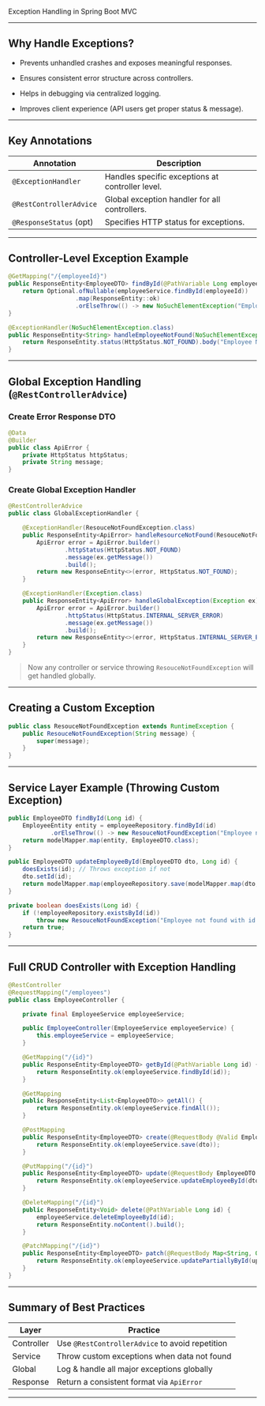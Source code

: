  Exception Handling in Spring Boot MVC

---

##  Why Handle Exceptions?

- Prevents unhandled crashes and exposes meaningful responses.
    
- Ensures consistent error structure across controllers.
    
- Helps in debugging via centralized logging.
    
- Improves client experience (API users get proper status & message).
    

---

##  Key Annotations

| Annotation              | Description                                      |
| ----------------------- | ------------------------------------------------ |
| `@ExceptionHandler`     | Handles specific exceptions at controller level. |
| `@RestControllerAdvice` | Global exception handler for all controllers.    |
| `@ResponseStatus` (opt) | Specifies HTTP status for exceptions.            |

---

##  Controller-Level Exception Example

```java
@GetMapping("/{employeeId}")
public ResponseEntity<EmployeeDTO> findById(@PathVariable Long employeeId) {
    return Optional.ofNullable(employeeService.findById(employeeId))
                   .map(ResponseEntity::ok)
                   .orElseThrow(() -> new NoSuchElementException("Employee not found"));
}

@ExceptionHandler(NoSuchElementException.class)
public ResponseEntity<String> handleEmployeeNotFound(NoSuchElementException ex) {
    return ResponseEntity.status(HttpStatus.NOT_FOUND).body("Employee Not Found");
}
```

---

##  Global Exception Handling (`@RestControllerAdvice`)

### Create Error Response DTO

```java
@Data
@Builder
public class ApiError {
    private HttpStatus httpStatus;
    private String message;
}
```

### Create Global Exception Handler

```java
@RestControllerAdvice
public class GlobalExceptionHandler {

    @ExceptionHandler(ResouceNotFoundException.class)
    public ResponseEntity<ApiError> handleResourceNotFound(ResouceNotFoundException ex) {
        ApiError error = ApiError.builder()
                .httpStatus(HttpStatus.NOT_FOUND)
                .message(ex.getMessage())
                .build();
        return new ResponseEntity<>(error, HttpStatus.NOT_FOUND);
    }

    @ExceptionHandler(Exception.class)
    public ResponseEntity<ApiError> handleGlobalException(Exception ex) {
        ApiError error = ApiError.builder()
                .httpStatus(HttpStatus.INTERNAL_SERVER_ERROR)
                .message(ex.getMessage())
                .build();
        return new ResponseEntity<>(error, HttpStatus.INTERNAL_SERVER_ERROR);
    }
}
```

> Now any controller or service throwing `ResouceNotFoundException` will get handled globally.

---

##  Creating a Custom Exception

```java
public class ResouceNotFoundException extends RuntimeException {
    public ResouceNotFoundException(String message) {
        super(message);
    }
}
```

---

##  Service Layer Example (Throwing Custom Exception)

```java
public EmployeeDTO findById(Long id) {
    EmployeeEntity entity = employeeRepository.findById(id)
            .orElseThrow(() -> new ResouceNotFoundException("Employee not found with id: " + id));
    return modelMapper.map(entity, EmployeeDTO.class);
}
```

```java
public EmployeeDTO updateEmployeeById(EmployeeDTO dto, Long id) {
    doesExists(id); // Throws exception if not
    dto.setId(id);
    return modelMapper.map(employeeRepository.save(modelMapper.map(dto, EmployeeEntity.class)), EmployeeDTO.class);
}

private boolean doesExists(Long id) {
    if (!employeeRepository.existsById(id))
        throw new ResouceNotFoundException("Employee not found with id: " + id);
    return true;
}
```

---

##  Full CRUD Controller with Exception Handling

```java
@RestController
@RequestMapping("/employees")
public class EmployeeController {

    private final EmployeeService employeeService;

    public EmployeeController(EmployeeService employeeService) {
        this.employeeService = employeeService;
    }

    @GetMapping("/{id}")
    public ResponseEntity<EmployeeDTO> getById(@PathVariable Long id) {
        return ResponseEntity.ok(employeeService.findById(id));
    }

    @GetMapping
    public ResponseEntity<List<EmployeeDTO>> getAll() {
        return ResponseEntity.ok(employeeService.findAll());
    }

    @PostMapping
    public ResponseEntity<EmployeeDTO> create(@RequestBody @Valid EmployeeDTO dto) {
        return ResponseEntity.ok(employeeService.save(dto));
    }

    @PutMapping("/{id}")
    public ResponseEntity<EmployeeDTO> update(@RequestBody EmployeeDTO dto, @PathVariable Long id) {
        return ResponseEntity.ok(employeeService.updateEmployeeById(dto, id));
    }

    @DeleteMapping("/{id}")
    public ResponseEntity<Void> delete(@PathVariable Long id) {
        employeeService.deleteEmployeeById(id);
        return ResponseEntity.noContent().build();
    }

    @PatchMapping("/{id}")
    public ResponseEntity<EmployeeDTO> patch(@RequestBody Map<String, Object> updates, @PathVariable Long id) {
        return ResponseEntity.ok(employeeService.updatePartiallyById(updates, id));
    }
}
```

---

##  Summary of Best Practices

| Layer      | Practice                                        |
| ---------- | ----------------------------------------------- |
| Controller | Use `@RestControllerAdvice` to avoid repetition |
| Service    | Throw custom exceptions when data not found     |
| Global     | Log & handle all major exceptions globally      |
| Response   | Return a consistent format via `ApiError`       |

---
